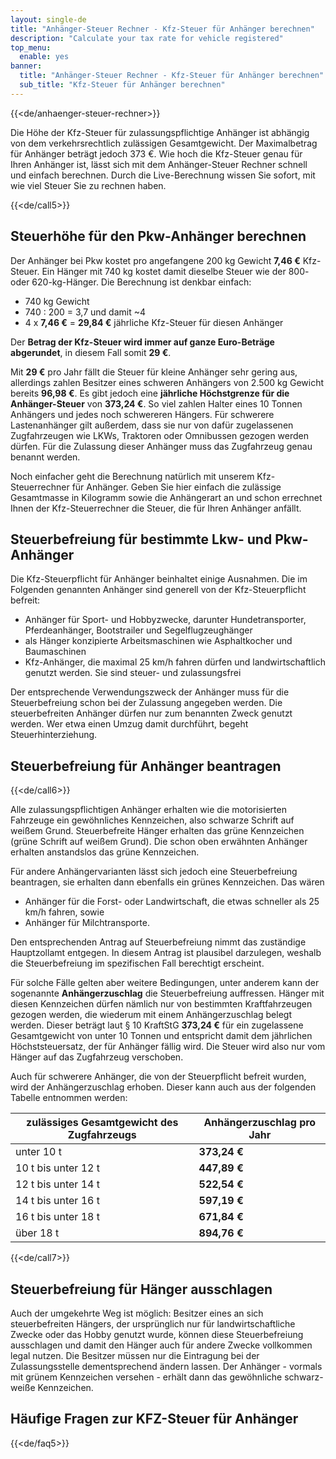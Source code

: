 ```yaml
---
layout: single-de
title: "Anhänger-Steuer Rechner - Kfz-Steuer für Anhänger berechnen"
description: "Calculate your tax rate for vehicle registered"
top_menu:
  enable: yes
banner:
  title: "Anhänger-Steuer Rechner - Kfz-Steuer für Anhänger berechnen"
  sub_title: "Kfz-Steuer für Anhänger berechnen"
---
```


{{<de/anhaenger-steuer-rechner>}}

Die Höhe der Kfz-Steuer für zulassungspflichtige Anhänger ist abhängig von dem verkehrsrechtlich zulässigen Gesamtgewicht. Der Maximalbetrag für Anhänger beträgt jedoch 373 €. Wie hoch die Kfz-Steuer genau für Ihren Anhänger ist, lässt sich mit dem Anhänger-Steuer Rechner schnell und einfach berechnen. Durch die Live-Berechnung wissen Sie sofort, mit wie viel Steuer Sie zu rechnen haben.



{{<de/call5>}}



## Steuerhöhe für den Pkw-Anhänger berechnen

Der Anhänger bei Pkw kostet pro angefangene 200 kg Gewicht **7,46 €** Kfz-Steuer. Ein Hänger mit 740 kg kostet damit dieselbe Steuer wie der 800- oder 620-kg-Hänger. Die Berechnung ist denkbar einfach:

- 740 kg Gewicht
- 740 : 200 = 3,7 und damit ~4
- 4 x **7,46 €** = **29,84 €** jährliche Kfz-Steuer für diesen Anhänger

Der **Betrag der Kfz-Steuer wird immer auf ganze Euro-Beträge abgerundet**, in diesem Fall somit **29 €**.

Mit **29 €** pro Jahr fällt die Steuer für kleine Anhänger sehr gering aus, allerdings zahlen Besitzer eines schweren Anhängers von 2.500 kg Gewicht bereits **96,98 €**. Es gibt jedoch eine **jährliche Höchstgrenze für die Anhänger-Steuer** von **373,24 €**. So viel zahlen Halter eines 10 Tonnen Anhängers und jedes noch schwereren Hängers. Für schwerere Lastenanhänger gilt außerdem, dass sie nur von dafür zugelassenen Zugfahrzeugen wie LKWs, Traktoren oder Omnibussen gezogen werden dürfen. Für die Zulassung dieser Anhänger muss das Zugfahrzeug genau benannt werden.

Noch einfacher geht die Berechnung natürlich mit unserem Kfz-Steuerrechner für Anhänger. Geben Sie hier einfach die zulässige Gesamtmasse in Kilogramm sowie die Anhängerart an und schon errechnet Ihnen der Kfz-Steuerrechner die Steuer, die für Ihren Anhänger anfällt.

## Steuerbefreiung für bestimmte Lkw- und Pkw-Anhänger

Die Kfz-Steuerpflicht für Anhänger beinhaltet einige Ausnahmen. Die im Folgenden genannten Anhänger sind generell von der Kfz-Steuerpflicht befreit:

- Anhänger für Sport- und Hobbyzwecke, darunter Hundetransporter, Pferdeanhänger, Bootstrailer und Segelflugzeughänger
- als Hänger konzipierte Arbeitsmaschinen wie Asphaltkocher und Baumaschinen
- Kfz-Anhänger, die maximal 25 km/h fahren dürfen und landwirtschaftlich genutzt werden. Sie sind steuer- und zulassungsfrei

Der entsprechende Verwendungszweck der Anhänger muss für die Steuerbefreiung schon bei der Zulassung angegeben werden. Die steuerbefreiten Anhänger dürfen nur zum benannten Zweck genutzt werden. Wer etwa einen Umzug damit durchführt, begeht Steuerhinterziehung.

## Steuerbefreiung für Anhänger beantragen



{{<de/call6>}}



Alle zulassungspflichtigen Anhänger erhalten wie die motorisierten Fahrzeuge ein gewöhnliches Kennzeichen, also schwarze Schrift auf weißem Grund. Steuerbefreite Hänger erhalten das grüne Kennzeichen (grüne Schrift auf weißem Grund). Die schon oben erwähnten Anhänger erhalten anstandslos das grüne Kennzeichen.

Für andere Anhängervarianten lässt sich jedoch eine Steuerbefreiung beantragen, sie erhalten dann ebenfalls ein grünes Kennzeichen. Das wären

- Anhänger für die Forst- oder Landwirtschaft, die etwas schneller als 25 km/h fahren, sowie
- Anhänger für Milchtransporte.

Den entsprechenden Antrag auf Steuerbefreiung nimmt das zuständige Hauptzollamt entgegen. In diesem Antrag ist plausibel darzulegen, weshalb die Steuerbefreiung im spezifischen Fall berechtigt erscheint.

Für solche Fälle gelten aber weitere Bedingungen, unter anderem kann der sogenannte **Anhängerzuschlag** die Steuerbefreiung auffressen. Hänger mit diesen Kennzeichen dürfen nämlich nur von bestimmten Kraftfahrzeugen gezogen werden, die wiederum mit einem Anhängerzuschlag belegt werden. Dieser beträgt laut § 10 KraftStG **373,24 €** für ein zugelassene Gesamtgewicht von unter 10 Tonnen und entspricht damit dem jährlichen Höchststeuersatz, der für Anhänger fällig wird. Die Steuer wird also nur vom Hänger auf das Zugfahrzeug verschoben.

Auch für schwerere Anhänger, die von der Steuerpflicht befreit wurden, wird der Anhängerzuschlag erhoben. Dieser kann auch aus der folgenden Tabelle entnommen werden:

| zulässiges Gesamtgewicht des Zugfahrzeugs | Anhängerzuschlag pro Jahr |
| ----------------------------------------- | ------------------------- |
| unter 10 t                                | **373,24 €**              |
| 10 t bis unter 12 t                       | **447,89 €**              |
| 12 t bis unter 14 t                       | **522,54 €**              |
| 14 t bis unter 16 t                       | **597,19 €**              |
| 16 t bis unter 18 t                       | **671,84 €**              |
| über 18 t                                 | **894,76 €**              |



{{<de/call7>}}



## Steuerbefreiung für Hänger ausschlagen

Auch der umgekehrte Weg ist möglich: Besitzer eines an sich steuerbefreiten Hängers, der ursprünglich nur für landwirtschaftliche Zwecke oder das Hobby genutzt wurde, können diese Steuerbefreiung ausschlagen und damit den Hänger auch für andere Zwecke vollkommen legal nutzen. Die Besitzer müssen nur die Eintragung bei der Zulassungsstelle dementsprechend ändern lassen. Der Anhänger - vormals mit grünem Kennzeichen versehen - erhält dann das gewöhnliche schwarz-weiße Kennzeichen.

## Häufige Fragen zur KFZ-Steuer für Anhänger



{{<de/faq5>}}
